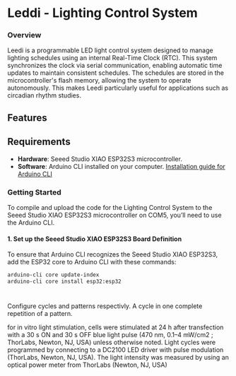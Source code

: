 

# Leddi - Lighting Control System

### Overview
Leedi is a programmable LED light control system designed to manage lighting schedules using an internal Real-Time Clock (RTC). This system synchronizes the clock via serial communication, enabling automatic time updates to maintain consistent schedules. The schedules are stored in the microcontroller's flash memory, allowing the system to operate autonomously. This makes Leedi particularly useful for applications such as circadian rhythm studies.


## Features


## Requirements
- **Hardware**: Seeed Studio XIAO ESP32S3 microcontroller.
- **Software**: Arduino CLI installed on your computer. [Installation guide for Arduino CLI](https://arduino.github.io/arduino-cli/0.24/installation/)

### Getting Started
To compile and upload the code for the Lighting Control System to the Seeed Studio XIAO ESP32S3 microcontroller on COM5, you’ll need to use the Arduino CLI.



#### 1. Set up the Seeed Studio XIAO ESP32S3 Board Definition
To ensure that Arduino CLI recognizes the Seeed Studio XIAO ESP32S3, add the ESP32 core to Arduino CLI with these commands:

```bash
arduino-cli core update-index
arduino-cli core install esp32:esp32
```


#

Configure cycles and patterns respectivly. A cycle in one complete repetition of a pattern.


for in vitro light stimulation, cells were
stimulated at 24 h after transfection with a 30 s ON and 30 s OFF blue
light pulse (470 nm, 0.1–4 mW/cm2
; ThorLabs, Newton, NJ, USA) unless
otherwise noted. Light cycles were programmed by connecting to a
DC2100 LED driver with pulse modulation (ThorLabs, Newton, NJ,
USA). The light intensity was measured by using an optical power
meter from ThorLabs (Newton, NJ, USA)